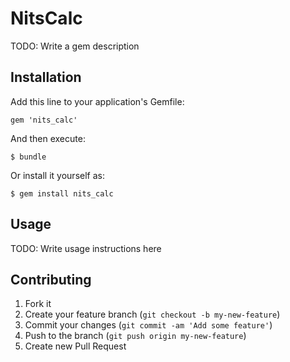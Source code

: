 # NitsCalc

TODO: Write a gem description

## Installation

Add this line to your application's Gemfile:

    gem 'nits_calc'

And then execute:

    $ bundle

Or install it yourself as:

    $ gem install nits_calc

## Usage

TODO: Write usage instructions here

## Contributing

1. Fork it
2. Create your feature branch (`git checkout -b my-new-feature`)
3. Commit your changes (`git commit -am 'Add some feature'`)
4. Push to the branch (`git push origin my-new-feature`)
5. Create new Pull Request
